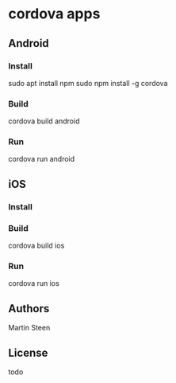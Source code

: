 # cordova apps


## Android
### Install
sudo apt install npm
sudo npm install -g cordova

### Build
cordova build android

### Run
cordova run android

## iOS
### Install

### Build
cordova build ios

### Run
cordova run ios

## Authors
Martin Steen

## License
todo


